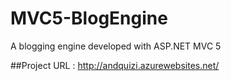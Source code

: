 # MVC5-BlogEngine
A blogging engine developed with ASP.NET MVC 5

##Project URL : http://andquizi.azurewebsites.net/
